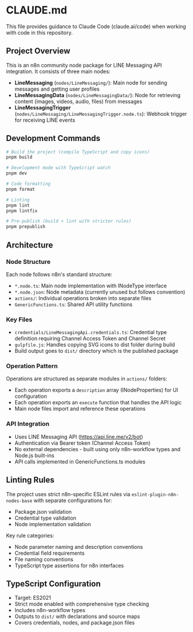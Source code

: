 # CLAUDE.md

This file provides guidance to Claude Code (claude.ai/code) when working with code in this repository.

## Project Overview

This is an n8n community node package for LINE Messaging API integration. It consists of three main nodes:

- **LineMessaging** (`nodes/LineMessaging/`): Main node for sending messages and getting user profiles
- **LineMessagingData** (`nodes/LineMessagingData/`): Node for retrieving content (images, videos, audio, files) from messages
- **LineMessagingTrigger** (`nodes/LineMessaging/LineMessagingTrigger.node.ts`): Webhook trigger for receiving LINE events

## Development Commands

```bash
# Build the project (compile TypeScript and copy icons)
pnpm build

# Development mode with TypeScript watch
pnpm dev

# Code formatting
pnpm format

# Linting
pnpm lint
pnpm lintfix

# Pre-publish (build + lint with stricter rules)
pnpm prepublish
```

## Architecture

### Node Structure

Each node follows n8n's standard structure:

- `*.node.ts`: Main node implementation with INodeType interface
- `*.node.json`: Node metadata (currently unused but follows convention)
- `actions/`: Individual operations broken into separate files
- `GenericFunctions.ts`: Shared API utility functions

### Key Files

- `credentials/LineMessagingApi.credentials.ts`: Credential type definition requiring Channel Access Token and Channel Secret
- `gulpfile.js`: Handles copying SVG icons to dist folder during build
- Build output goes to `dist/` directory which is the published package

### Operation Pattern

Operations are structured as separate modules in `actions/` folders:

- Each operation exports a `description` array (INodeProperties) for UI configuration
- Each operation exports an `execute` function that handles the API logic
- Main node files import and reference these operations

### API Integration

- Uses LINE Messaging API (https://api.line.me/v2/bot)
- Authentication via Bearer token (Channel Access Token)
- No external dependencies - built using only n8n-workflow types and Node.js built-ins
- API calls implemented in GenericFunctions.ts modules

## Linting Rules

The project uses strict n8n-specific ESLint rules via `eslint-plugin-n8n-nodes-base` with separate configurations for:

- Package.json validation
- Credential type validation
- Node implementation validation

Key rule categories:

- Node parameter naming and description conventions
- Credential field requirements
- File naming conventions
- TypeScript type assertions for n8n interfaces

## TypeScript Configuration

- Target: ES2021
- Strict mode enabled with comprehensive type checking
- Includes n8n-workflow types
- Outputs to `dist/` with declarations and source maps
- Covers credentials, nodes, and package.json files
